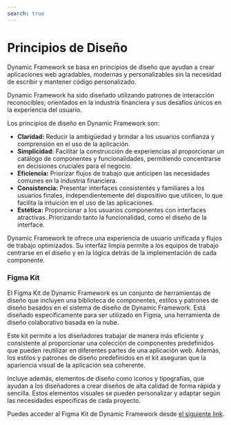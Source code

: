 ```yaml
---
search: true
---
```


# Principios de Diseño

Dynamic Framework se basa en principios de diseño que ayudan a crear aplicaciones web agradables, modernas y personalizables sin la necesidad de escribir y mantener código personalizado.

Dynamic Framework ha sido diseñado utilizando patrones de interacción reconocibles; orientados en la industria financiera y sus desafíos únicos en la experiencia del usuario.

Los principios de diseño en Dynamic Framework son:
- **Claridad:** Reducir la ambigüedad y brindar a los usuarios confianza y comprensión en el uso de la aplicación.
- **Simplicidad:** Facilitar la construcción de experiencias al proporcionar un catálogo de componentes y funcionalidades, permitiendo concentrarse en decisiones cruciales para el negocio.
- **Eficiencia:** Priorizar flujos de trabajo que anticipen las necesidades comunes en la industria financiera.
- **Consistencia:** Presentar interfaces consistentes y familiares a los usuarios finales, independientemente del dispositivo que utilicen, lo que facilita la intuición en el uso de las aplicaciones.
- **Estética:** Proporcionar a los usuarios componentes con interfaces atractivas. Priorizando tanto la funcionalidad, como el diseño de la interface.

Dynamic Framework te ofrece una experiencia de usuario unificada y flujos de trabajo optimizados. Su interfaz limpia permite a los equipos de trabajo centrarse en el diseño y en la lógica detrás de la implementación de cada componente.

### Figma Kit
El Figma Kit de Dynamic Framework es un conjunto de herramientas de diseño que incluyen una biblioteca de componentes, estilos y patrones de diseño basados en el sistema de diseño de Dynamic Framework. Está diseñado específicamente para ser utilizado en Figma, una herramienta de diseño colaborativo basada en la nube.

Este kit permite a los diseñadores trabajar de manera más eficiente y consistente al proporcionar una colección de componentes predefinidos que pueden reutilizar en diferentes partes de una aplicación web. Además, los estilos y patrones de diseño predefinidos en el kit aseguran que la apariencia visual de la aplicación sea coherente.

Incluye además, elementos de diseño como iconos y tipografías, que ayudan a los diseñadores a crear diseños de alta calidad de forma rápida y sencilla. Estos elementos visuales se pueden personalizar y adaptar según las necesidades específicas de cada proyecto.

Puedes acceder al Figma Kit de Dynamic Framework desde [el siguiente link](https://www.figma.com/community/file/1274095451173638903).
